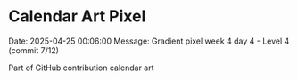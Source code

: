 # Calendar Art Pixel

Date: 2025-04-25 00:06:00
Message: Gradient pixel week 4 day 4 - Level 4 (commit 7/12)

Part of GitHub contribution calendar art
